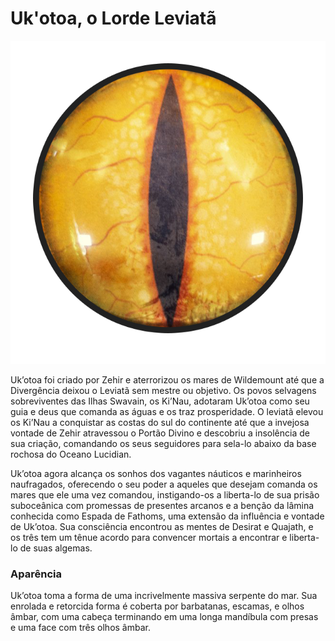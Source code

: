 # **Uk'otoa,** o Lorde Leviatã
![Símbolo Uk'otoa](https://github.com/Iago31/Exandria-Players/blob/master/assets/Uk'otoa.png?raw=true)

Uk’otoa foi criado por Zehir e aterrorizou os mares de Wildemount até que a Divergência deixou o Leviatã sem mestre ou objetivo. Os povos selvagens sobreviventes das Ilhas Swavain, os Ki’Nau, adotaram Uk’otoa como seu guia e deus que comanda as águas e os traz prosperidade. O leviatã elevou os Ki’Nau a conquistar as costas do sul do continente até que a invejosa vontade de Zehir atravessou o Portão Divino e descobriu a insolência de sua criação, comandando os seus seguidores para sela-lo abaixo da base rochosa do Oceano Lucidian.

Uk’otoa agora alcança os sonhos dos vagantes náuticos e marinheiros naufragados, oferecendo o seu poder a aqueles que desejam comanda os mares que ele uma vez comandou, instigando-os a liberta-lo de sua prisão suboceânica com promessas de presentes arcanos e a benção da lâmina conhecida como Espada de Fathoms, uma extensão da influência e vontade de Uk’otoa. Sua consciência encontrou as mentes de Desirat e Quajath, e os três tem um tênue acordo para convencer mortais a encontrar e liberta-lo de suas algemas.
### **Aparência**
Uk’otoa toma a forma de uma incrivelmente massiva serpente do mar. Sua enrolada e retorcida forma é coberta por barbatanas, escamas, e olhos âmbar, com uma cabeça terminando em uma longa mandíbula com presas e uma face com três olhos âmbar.